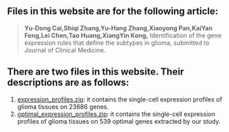 ## Files in this website are for the following article:
> **Yu-Dong Cai,Shiqi Zhang,Yu-Hang Zhang,Xiaoyong Pan,KaiYan Feng,Lei Chen,Tao Huang,XiangYin Kong,**
> Identification of the gene expression rules that define the subtypes in glioma, submitted to Journal of Clinical Medicine.
## There are two files in this website. Their descriptions are as follows:
1. [expression_profiles.zip](https://github.com/cloud2010/bio/releases/download/v1.0/expression_profiles.zip): it contains the single-cell expression profiles of glioma tissues on 23686 genes.
2. [optimal_expression_profiles.zip](https://github.com/cloud2010/bio/releases/download/v1.0/optimal_expression_profiles.zip): it contains the single-cell expression profiles of glioma tissues on 539 optimal genes extracted by our study.
